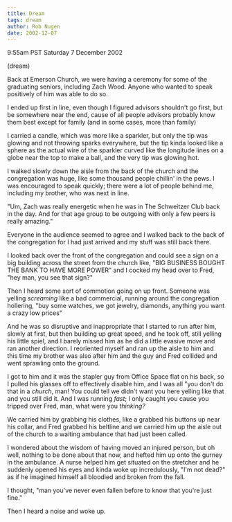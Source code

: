 ```yaml
---
title: Dream
tags: dream
author: Rob Nugen
date: 2002-12-07
---
```


<p class=date>9:55am PST Saturday 7 December 2002</p>

<p class=note>(dream)</p>

<p class=dream>Back at Emerson Church, we were having a ceremony for
some of the graduating seniors, including Zach Wood.  Anyone who
wanted to speak positively of him was able to do so.</p>

<p class=dream>I ended up first in line, even though I figured
advisors shouldn't go first, but be somewhere near the end, cause of
all people advisors probably know them best except for family (and in
some cases, more than family)</p>

<p class=dream>I carried a candle, which was more like a sparkler, but
only the tip was glowing and not throwing sparks everywhere, but the
tip kinda looked like a sphere as the actual wire of the sparkler
curved like the longitude lines on a globe near the top to make a
ball, and the very tip was glowing hot.</p>

<p class=dream>I walked slowly down the aisle from the back of the
church and the congregation was huge, like some thousand people
chillin' in the pews.  I was encouraged to speak quickly; there were a
lot of people behind me, including my brother, who was next in line.</p>

<p class=dream>"Um, Zach was really energetic when he was in The
Schweitzer Club back in the day.  And for that age group to be
outgoing with only a few peers is really amazing."</p>

<p class=dream>Everyone in the audience seemed to agree and I walked
back to the back of the congregation for I had just arrived and my
stuff was still back there.</p>

<p class=dream>I looked back over the front of the congregation and
could see a sign on a big building across the street from the church
like, "BIG BUSINESS BOUGHT THE BANK TO HAVE MORE POWER" and I cocked
my head over to Fred, "hey man, you see that sign?"</p>

<p class=dream>Then I heard some sort of commotion going on up front.
Someone was yelling <em>screaming</em> like a bad commercial, running
around the congregation hollering, "buy some watches, we got jewelry,
diamonds, anything you want a crazy low prices"</p>

<p class=dream>And he was so disruptive and inappropriate that I
started to run after him, slowly at first, but then building up great
speed, and he took off, still yelling his little spiel, and I barely
missed him as he did a little evasive move and ran another direction.
I reoriented myself and ran up the aisle to him and this time my
brother was also after him and the guy and Fred collided and went
sprawling onto the ground.</p>

<p class=dream>I got to him and it was the stapler guy from Office
Space flat on his back, so I pulled his glasses off to effectively
disable him, and I was all "you don't do that in a <em>church</em>,
man! You could tell we didn't want you here yelling like that and you
still did it.  And I was running <em>fast</em>; I only caught you
cause you tripped over Fred, man, what were you <em>thinking?</em></p>

<p class=dream>We carried him by grabbing his clothes, like a grabbed
his buttons up near his collar, and Fred grabbed his beltline and we
carried him up the aisle out of the church to a waiting ambulance that
had just been called.</p>

<p class=dream>I wondered about the wisdom of having moved an injured
person, but oh well, nothing to be done about that now, and hefted him
up onto the gurney in the ambulance.  A nurse helped him get situated
on the stretcher and he suddenly opened his eyes and kinda woke up
incredulously, "I'm not dead?" as if he imagined himself all bloodied
and broken from the fall.</p>

<p class=dream>I thought, "man you've never even fallen before to know
that you're just fine."</p>

<p>Then I heard a noise and woke up.</p>

